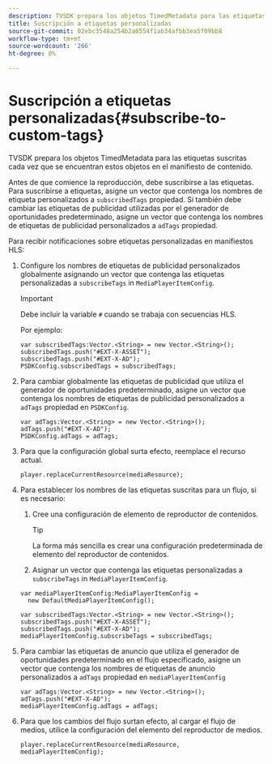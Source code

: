 ```yaml
---
description: TVSDK prepara los objetos TimedMetadata para las etiquetas suscritas cada vez que se encuentran estos objetos en el manifiesto de contenido.
title: Suscripción a etiquetas personalizadas
source-git-commit: 02ebc3548a254b2a6554f1ab34afbb3ea5f09bb8
workflow-type: tm+mt
source-wordcount: '266'
ht-degree: 0%

---
```


# Suscripción a etiquetas personalizadas{#subscribe-to-custom-tags}

TVSDK prepara los objetos TimedMetadata para las etiquetas suscritas cada vez que se encuentran estos objetos en el manifiesto de contenido.

Antes de que comience la reproducción, debe suscribirse a las etiquetas.
Para suscribirse a etiquetas, asigne un vector que contenga los nombres de etiqueta personalizados a `subscribedTags` propiedad. Si también debe cambiar las etiquetas de publicidad utilizadas por el generador de oportunidades predeterminado, asigne un vector que contenga los nombres de etiquetas de publicidad personalizados a `adTags` propiedad.

Para recibir notificaciones sobre etiquetas personalizadas en manifiestos HLS:

1. Configure los nombres de etiquetas de publicidad personalizados globalmente asignando un vector que contenga las etiquetas personalizadas a `subscribeTags` in `MediaPlayerItemConfig`.

   >[!IMPORTANT]
   >
   >Debe incluir la variable `#` cuando se trabaja con secuencias HLS.

   Por ejemplo:

   ```
   var subscribedTags:Vector.<String> = new Vector.<String>(); 
   subscribedTags.push("#EXT-X-ASSET"); 
   subscribedTags.push("#EXT-X-AD"); 
   PSDKConfig.subscribedTags = subscribedTags;
   ```

1. Para cambiar globalmente las etiquetas de publicidad que utiliza el generador de oportunidades predeterminado, asigne un vector que contenga los nombres de etiquetas de publicidad personalizados a `adTags` propiedad en `PSDKConfig`.

   ```
   var adTags:Vector.<String> = new Vector.<String>(); 
   adTags.push("#EXT-X-AD"); 
   PSDKConfig.adTags = adTags; 
   ```

1. Para que la configuración global surta efecto, reemplace el recurso actual.

   ```
   player.replaceCurrentResource(mediaResource);
   ```

1. Para establecer los nombres de las etiquetas suscritas para un flujo, si es necesario:
   1. Cree una configuración de elemento de reproductor de contenidos.

      >[!TIP]
      >
      >La forma más sencilla es crear una configuración predeterminada de elemento del reproductor de contenidos.

   1. Asignar un vector que contenga las etiquetas personalizadas a `subscribeTags` in `MediaPlayerItemConfig`.

   ```
   var mediaPlayerItemConfig:MediaPlayerItemConfig =  
     new DefaultMediaPlayerItemConfig(); 
   
   var subscribedTags:Vector.<String> = new Vector.<String>(); 
   subscribedTags.push("#EXT-X-ASSET"); 
   subscribedTags.push("#EXT-X-AD"); 
   mediaPlayerItemConfig.subscribeTags = subscribedTags;
   ```

1. Para cambiar las etiquetas de anuncio que utiliza el generador de oportunidades predeterminado en el flujo especificado, asigne un vector que contenga los nombres de etiquetas de anuncio personalizados a `adTags` propiedad en `mediaPlayerItemConfig`

   ```
   var adTags:Vector.<String> = new Vector.<String>(); 
   adTags.push("#EXT-X-AD"); 
   mediaPlayerItemConfig.adTags = adTags;
   ```

1. Para que los cambios del flujo surtan efecto, al cargar el flujo de medios, utilice la configuración del elemento del reproductor de medios.

   ```
   player.replaceCurrentResource(mediaResource, mediaPlayerItemConfig);
   ```

